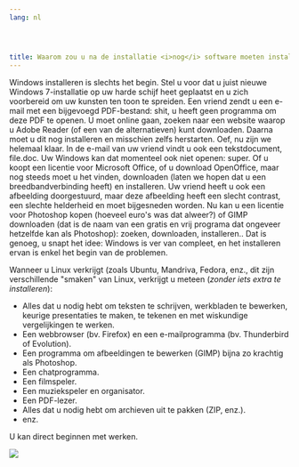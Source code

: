 ```yaml
---
lang: nl




title: Waarom zou u na de installatie <i>nog</i> software moeten installeren?
---
```


Windows installeren is slechts het begin. Stel u voor dat u juist
nieuwe Windows 7-installatie op uw harde schijf heet geplaatst en u
zich voorbereid om uw kunsten ten toon te spreiden. Een vriend zendt
u een e-mail met een bijgevoegd PDF-bestand: shit, u heeft geen
programma om deze PDF te openen. U moet online gaan, zoeken naar een
website waarop u Adobe Reader (of een van de alternatieven) kunt
downloaden. Daarna moet u dit nog installeren en misschien zelfs
herstarten. Oef, nu zijn we helemaal klaar. In de e-mail van uw vriend
vindt u ook een tekstdocument, file.doc. Uw Windows kan dat momenteel
ook niet openen: super. Of u koopt een licentie voor Microsoft Office,
of u download OpenOffice, maar nog steeds moet u het vinden, downloaden
(laten we hopen dat u een breedbandverbinding heeft)
en installeren. Uw vriend heeft u ook een afbeelding doorgestuurd,
maar deze afbeelding heeft een slecht contrast, een slechte helderheid
en moet bijgesneden worden. Nu kan u een licentie voor Photoshop kopen
(hoeveel euro's was dat alweer?) of GIMP downloaden (dat is de naam
van een gratis en vrij programa dat ongeveer hetzelfde kan als Photoshop):
zoeken, downloaden, installeren.. Dat is genoeg, u snapt het idee:
Windows is ver van compleet, en het installeren ervan is enkel het begin
van de problemen.

Wanneer u Linux verkrijgt (zoals Ubuntu, Mandriva, Fedora, enz., dit zijn verschillende "smaken" van Linux, verkrijgt u meteen (<i>zonder iets extra te installeren</i>):

<ul>

<li>Alles dat u nodig hebt om teksten te schrijven, werkbladen te bewerken, keurige presentaties te maken, te tekenen en met wiskundige vergelijkingen te werken.</li>

<li>Een webbrowser (bv. Firefox) en een e-mailprogramma (bv. Thunderbird of Evolution).</li>
<li>Een programma om afbeeldingen te bewerken (GIMP) bijna zo krachtig als Photoshop.</li>
<li>Een chatprogramma.</li>
<li>Een filmspeler.</li>
<li>Een muziekspeler en organisator.</li>
<li>Een PDF-lezer.</li>
<li>Alles dat u nodig hebt om archieven uit te pakken (ZIP, enz.).</li>
<li>enz.</li>
</ul>

U kan direct beginnen met werken.

<img src="Images/app_menu.png" />




